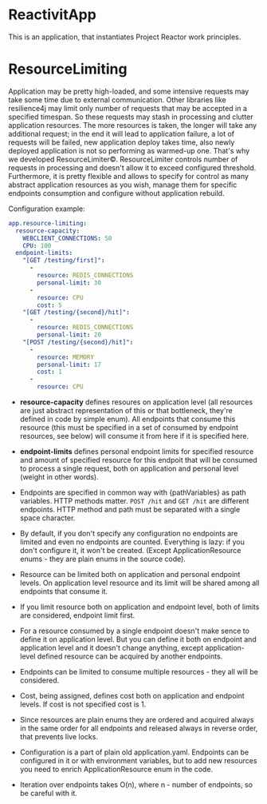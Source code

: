 # ReactivitApp

This is an application, that instantiates Project Reactor work principles.

# ResourceLimiting

Application may be pretty high-loaded, and some intensive requests may take some time due to external communication.
Other libraries like resilience4j may limit only number of requests that may be accepted in a specified timespan.
So these requests may stash in processing and clutter application resources. The more resources is taken, the longer will take any additional request;
in the end it will lead to application failure, a lot of requests will be failed, new application deploy takes time, also newly deployed application is not so performing as warmed-up one.
That's why we developed ResourceLimiter©. ResourceLimiter controls number of requests in processing and doesn't allow it to exceed configured threshold. 
Furthermore, it is pretty flexible and allows to specify for control as many abstract application resources as you wish, 
manage them for specific endpoints consumption and configure without application rebuild.

Configuration example:
```yaml
app.resource-limiting:
  resource-capacity:
    WEBCLIENT_CONNECTIONS: 50
    CPU: 100
  endpoint-limits:
    "[GET /testing/first]":
      -
        resource: REDIS_CONNECTIONS
        personal-limit: 30
      -
        resource: CPU
        cost: 5
    "[GET /testing/{second}/hit]":
      -
        resource: REDIS_CONNECTIONS
        personal-limit: 20
    "[POST /testing/{second}/hit]":
      -
        resource: MEMORY
        personal-limit: 17
        cost: 1
      -
        resource: CPU
```

- **resource-capacity** defines resoures on application level (all resources are just abstract representation of this or that bottleneck, they're defined in code by simple enum). All endpoints that consume this resource (this must be specified in a set of consumed by endpoint resources, see below) will consume it from here if it is specified here.
- **endpoint-limits** defines personal endpoint limits for specified resource and amount of specified resource for this endpoit that will be consumed to process a single request, both on application and personal level (weight in other words).


- Endpoints are specified in common way with {pathVariables} as path variables. HTTP methods matter. `POST /hit` and `GET /hit` are different endpoints. HTTP method and path must be separated with a single space character.
- By default, if you don't specify any configuration no endpoints are limited and even no endpoints are counted. Everything is lazy: if you don't configure it, it won't be created. (Except ApplicationResource enums - they are plain enums in the source code).
- Resource can be limited both on application and personal endpoint levels. On application level resource and its limit will be shared among all endpoints that consume it.
- If you limit resource both on application and endpoint level, both of limits are considered, endpoint limit first.
- For a resource consumed by a single endpoint doesn't make sence to define it on application level. But you can define it both on endpoint and application level and it doesn't change anything, except application-level defined resource can be acquired by another endpoints.
- Endpoints can be limited to consume multiple resources - they all will be considered.
- Cost, being assigned, defines cost both on application and endpoint levels. If cost is not specified cost is 1.
- Since resources are plain enums they are ordered and acquired always in the same order for all endpoints and released always in reverse order, that prevents live locks.
- Configuration is a part of plain old application.yaml. Endpoints can be configured in it or with environment variables, but to add new resources you need to enrich ApplicationResource enum in the code.
- Iteration over endpoints takes O(n), where n - number of endpoints, so be careful with it.

